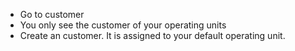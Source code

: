 - Go to customer
- You only see the customer of your operating units
- Create an customer. It is assigned to your default operating unit.
